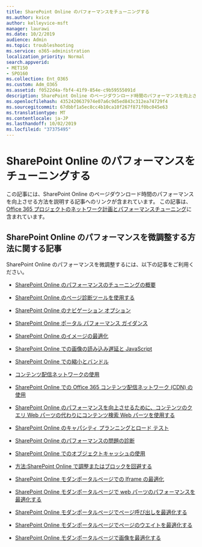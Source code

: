 ```yaml
---
title: SharePoint Online のパフォーマンスをチューニングする
ms.author: kvice
author: kelleyvice-msft
manager: laurawi
ms.date: 10/2/2019
audience: Admin
ms.topic: troubleshooting
ms.service: o365-administration
localization_priority: Normal
search.appverid:
- MET150
- SPO160
ms.collection: Ent_O365
ms.custom: Adm_O365
ms.assetid: f0522d4a-fbf4-41f9-854e-c9b59555091d
description: SharePoint Online のページダウンロード時間のパフォーマンスを向上させる方法を説明する、他の記事へのリンクが含まれています。
ms.openlocfilehash: 4352420637974e07a6c9d5ed843c312ea74729f4
ms.sourcegitcommit: 67dbbf1a5ec8cc4b10ca10f267f871f0bc045e63
ms.translationtype: MT
ms.contentlocale: ja-JP
ms.lasthandoff: 10/02/2019
ms.locfileid: "37375495"
---
```

# <a name="tune-sharepoint-online-performance"></a>SharePoint Online のパフォーマンスをチューニングする

この記事には、SharePoint Online のページダウンロード時間のパフォーマンスを向上させる方法を説明する記事へのリンクが含まれています。 この記事は、 [Office 365 プロジェクトのネットワーク計画とパフォーマンスチューニング](https://aka.ms/tune)に含まれています。

## <a name="articles-about-fine-tuning-sharepoint-online-performance"></a>SharePoint Online のパフォーマンスを微調整する方法に関する記事

SharePoint Online のパフォーマンスを微調整するには、以下の記事をご利用ください。
  
- [SharePoint Online のパフォーマンスのチューニングの概要](introduction-to-performance-tuning-for-sharepoint-online.md)

- [SharePoint Online のページ診断ツールを使用する](page-diagnostics-for-spo.md)

- [SharePoint Online のナビゲーション オプション](navigation-options-for-sharepoint-online.md)

- [SharePoint Online ポータル パフォーマンス ガイダンス](https://docs.microsoft.com/en-us/sharepoint/dev/solution-guidance/portal-performance)

- [SharePoint Online のイメージの最適化](image-optimization-for-sharepoint-online.md)

- [SharePoint Online での画像の読み込み遅延と JavaScript](delay-loading-images-and-javascript-in-sharepoint-online.md)

- [SharePoint Online での縮小とバンドル](minification-and-bundling-in-sharepoint-online.md)

- [コンテンツ配信ネットワークの使用](using-content-delivery-networks-with-sharepoint-online.md)

- [SharePoint Online での Office 365 コンテンツ配信ネットワーク (CDN) の使用](use-office-365-cdn-with-spo.md)

- [SharePoint Online のパフォーマンスを向上させるために、コンテンツのクエリ Web パーツの代わりにコンテンツ検索 Web パーツを使用する](using-content-search-web-part-instead-of-content-query-web-part-to-improve-perfo.md)

- [SharePoint Online のキャパシティ プランニングとロード テスト](capacity-planning-and-load-testing-sharepoint-online.md)

- [SharePoint Online のパフォーマンスの問題の診断](diagnosing-performance-issues-with-sharepoint-online.md)

- [SharePoint Online でのオブジェクトキャッシュの使用](using-the-object-cache-with-sharepoint-online.md)

- [方法:SharePoint Online で調整またはブロックを回避する](https://msdn.microsoft.com/en-us/library/office/dn889829.aspx)

- [SharePoint Online モダンポータルページでの Iframe の最適化](modern-iframe-optimization.md)

- [SharePoint Online モダンポータルページで web パーツのパフォーマンスを最適化する](modern-web-part-optimization.md)

- [SharePoint Online モダンポータルページでページ呼び出しを最適化する](modern-page-call-optimization.md)

- [SharePoint Online モダンポータルページでページのウエイトを最適化する](modern-page-weight-optimization.md)

- [SharePoint Online モダンポータルページで画像を最適化する](modern-image-optimization.md)
